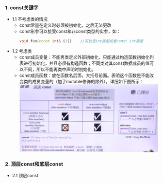 ### 1. const关键字

+ 1.1 不考虑类的情况
    + const常量在定义时必须被初始化，之后无法更改
    + const形参可以接受const和非const类型的实参，如：
        ```cpp
        void fun(const int& i){}    //可以是int类型或者const int类型
        ```
+ 1.2 考虑类
    + const成员变量：不能再类定义外部初始化，只能通过构造函数初始化列表进行初始化，并且必须有构造函数；不同类对其const数据成员的值可以不同，所以不能再类中声明时初始化。
    + const成员函数：放在函数名后面，大括号前面。表明这个函数是不能改变类的成员变量的（加了mutable修饰的除外）。详细如下图所示：
    ![](https://raw.githubusercontent.com/fengz63/picture/main/20210326152237.png)

### 2. 顶层const和底层const

+ 2.1  顶层const